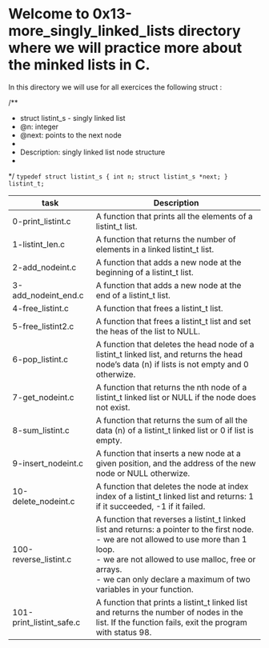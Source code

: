 # Welcome to 0x13-more_singly_linked_lists directory where we will practice more about the minked lists in C.

In this directory we will use for all exercices the following struct : 

/**
 * struct listint_s - singly linked list
 * @n: integer
 * @next: points to the next node
 *
 * Description: singly linked list node structure
 * 
 */
`typedef struct listint_s
{
    int n;
    struct listint_s *next;
} listint_t;`

| task  | Description  |
| ----- | ------------ |
| 0-print_listint.c | A function that prints all the elements of a listint_t list. |
| 1-listint_len.c | A function that returns the number of elements in a linked listint_t list. |
| 2-add_nodeint.c | A function that adds a new node at the beginning of a listint_t list. |
| 3-add_nodeint_end.c | A function that adds a new node at the end of a listint_t list. |
| 4-free_listint.c | A function that frees a listint_t list. |
| 5-free_listint2.c | A function that frees a listint_t list and set the heas of the list to NULL. |
| 6-pop_listint.c | A function that deletes the head node of a listint_t linked list, and returns the head node’s data (n) if lists is not empty and 0 otherwize. |
| 7-get_nodeint.c | A function that returns the nth node of a listint_t linked list or NULL if the node does not exist. |
| 8-sum_listint.c | A function that returns the sum of all the data (n) of a listint_t linked list or 0 if list is empty. |
| 9-insert_nodeint.c | A function that inserts a new node at a given position, and the address of the new node or NULL otherwize. |
| 10-delete_nodeint.c | A function that deletes the node at index index of a listint_t linked list and returns: 1 if it succeeded, -1 if it failed. |
| 100-reverse_listint.c | A function that reverses a listint_t linked list and returns: a pointer to the first node.<br/>- we are not allowed to use more than 1 loop.<br/>- we are not allowed to use malloc, free or arrays.<br/>- we can only declare a maximum of two variables in your function. |
| 101-print_listint_safe.c | A function that prints a listint_t linked list and returns the number of nodes in the list. If the function fails, exit the program with status 98. |

